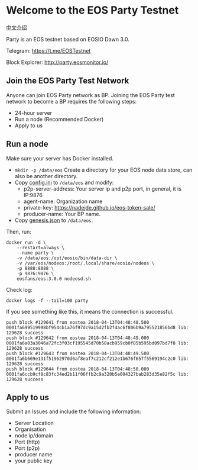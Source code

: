 # Welcome to the EOS Party Testnet

[中文介绍](README-CN.md)

Party is an EOS testnet based on EOSIO Dawn 3.0.

Telegram: https://t.me/EOSTestnet

Block Explorer: http://party.eosmonitor.io/

## Join the EOS Party Test Network

Anyone can join EOS Party network as BP. Joining the EOS Party test network to become a BP requires the following steps:

- 24-hour server
- Run a node (Recommended Docker)
- Apply to us

## Run a node

Make sure your server has Docker installed.

- `mkdir -p /data/eos` Create a directory for your EOS node data store, can also be another directory.
- Copy [config.ini](config.ini) to `/data/eos` and modify:
  - p2p-server-address: Your server ip and p2p port, in general, it is IP:9876
  - agent-name: Organization name
  - private-key: https://nadejde.github.io/eos-token-sale/
  - producer-name: Your BP name.
- Copy [genesis.json](genesis.json) to `/data/eos`.

Then, run:

```
docker run -d \
    --restart=always \
    --name party \
    -v /data/eos:/opt/eosio/bin/data-dir \
    -v /var/eos/nodeos:/root/.local/share/eosio/nodeos \
    -p 8888:8888 \
    -p 9876:9876 \
    eosfans/eos:3.0.0 nodeosd.sh
```

Check log:

`docker logs -f --tail=100 party`

If you see something like this, it means the connection is successful.

```
push block #129641 from eostea 2018-04-13T04:48:48.500  0001fa699519998bf954cb1a76f97dc9a15d2fb2f4ac6f806b9a795521856bd8 lib: 129628 success
push block #129642 from eostea 2018-04-13T04:48:49.000  0001fa6a03a3046a72fc3f03cf195545d70b58acb959cb0f85b595bd097bd7f8 lib: 129628 success
push block #129643 from eostea 2018-04-13T04:48:49.500  0001fa6b669e131f51962970d6af8eaf7c212cf212e1b676f657f5569194c2c0 lib: 129628 success
push block #129644 from eostea 2018-04-13T04:48:50.000  0001fa6ccb9cf8c83fc34ed2b11f06ffb2c9a320b5e004327bab283d35e82f5c lib: 129628 success
```

## Apply to us

Submit an Issues and include the following information:

- Server Location
- Organisation
-	node ip/domain
- Port (http)
- Port (p2p)
- producer name
- your public key
